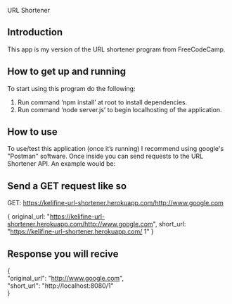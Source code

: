 URL Shortener


Introduction
------------------
This app is my version of the URL shortener program from FreeCodeCamp. 
 
How to get up and running
-----------------
To start using this program do the following:  
1. Run command ‘npm install’ at root to install dependencies.  
2. Run command ‘node server.js’ to begin localhosting of the application.  
 
How to use
----------------
To use/test this application (once it’s running) I recommend using google's "Postman" software. Once inside you can send requests to the URL Shortener API. An example would be:

Send a GET request like so 
----------------------------
GET: https://kelifine-url-shortener.herokuapp.com/http://www.google.com

{ original_url: "https://kelifine-url-shortener.herokuapp.com/http://www.google.com", short_url: "https://kelifine-url-shortener.herokuapp.com/
1" }

Response you will recive 
----------------------------
{  
  "original_url": "http://www.google.com",  
  "short_url": "http://localhost:8080/1"  
}


